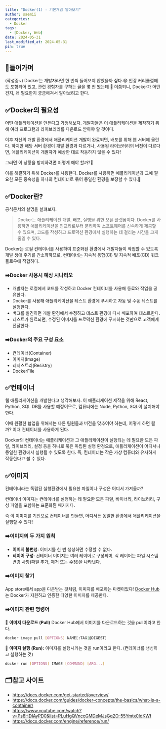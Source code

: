 ```yaml
---
title: "Docker(1) - 기본개념 알아보기"
author: saemii
categories:
  - Docker
tags:
  - [Docker, Web]
date: 2024-05-31
last_modified_at: 2024-05-31
pin: true
---
```


## 📌들어가며

(작성중~)
Docker는 개발자라면 한 번씩 들어보지 않았을까 싶다.😎 인강 커리큘럼에도 포함되어 있고, 관련 경험자를 구하는 글을 몇 번 봤는데 🤔 이쯤되니, Docker가 어떤건지, 왜 필요한지 궁금해져서 알아보려고 한다.

## ✅Docker의 필요성

어떤 애플리케이션을 만든다고 가정해보자. 개발자들은 이 애플리케이션을 제작하기 위해 여러 프로그램과 라이브러리를 다운로드 받아야 할 것이다.

이후 자신의 개발 환경에서 애플리케이션 개발이 완료되면, 배포를 위해 웹 서버에 올린다. 하지만 해당 서버 환경이 개발 환경과 다르거나, 사용된 라이브러리의 버전이 다르다면, 애플리케이션이 개발자가 예상한 대로 작동하지 않을 수 있다!

그러면 이 상황을 방지하려면 어떻게 해야 할까?🤔

이를 해결하기 위해 Docker를 사용한다. Docker를 사용하면 애플리케이션과 그에 필요한 모든 종속성을 하나의 컨테이너로 묶어 동일한 환경을 보장할 수 있다.🎉

## ✅Docker란?

공식문서의 설명을 살펴보자.

> Docker는 애플리케이션 개발, 배포, 실행을 위한 오픈 플랫폼이다. Docker를 사용하면 애플리케이션을 인프라로부터 분리하여 소프트웨어를 신속하게 제공할 수 있으며, 코드를 작성하고 프로덕션 환경에서 실행하는 데 걸리는 시간을 크게 줄일 수 있다.

Docker는 로컬 컨테이너를 사용하여 표준화된 환경에서 개발자들이 작업할 수 있도록 개발 생애 주기를 간소화하므로, 컨테이너는 지속적 통합(CI) 및 지속적 배포(CD) 워크플로우에 적합하다.

### ➡️Docker 사용시 예상 시나리오

- 개발자는 로컬에서 코드를 작성하고 Docker 컨테이너를 사용해 동료와 작업을 공유한다.
- Docker를 사용해 애플리케이션을 테스트 환경에 푸시하고 자동 및 수동 테스트를 실행한다.
- 버그를 발견하면 개발 환경에서 수정하고 테스트 환경에 다시 배포하여 테스트한다.
- 테스트가 완료되면, 수정된 이미지를 프로덕션 환경에 푸시하는 것만으로 고객에게 전달한다.

### ➡️Docker의 주요 구성 요소

- 컨테이너(Container)
- 이미지(Image)
- 레지스트리(Resistry)
- DockerFile

## ✅컨테이너

웹 애플리케이션을 개발한다고 생각해보자. 이 애플리케이션 제작을 위해 React, Python, SQL DB를 사용할 예정이므로, 컴퓨터에는 Node, Python, SQL이 설치해야 한다.

이때 원활한 협업을 위해서는 다른 팀원들과 버전을 맞추어야 하는데, 어떻게 하면 될까? 이때 컨테이너를 사용하게 된다.

Docker의 컨테이너는 애플리케이션과 그 애플리케이션이 실행되는 데 필요한 모든 파일, 라이브러리, 설정 등을 하나로 묶은 독립된 실행 환경으로, 애플리케이션이 어디서나 동일한 환경에서 실행될 수 있도록 한다. 즉, 컨테이너는 작은 가상 컴퓨터와 유사하게 작동한다고 볼 수 있다.

<!-- ### ➡️컨테이너 관련 명령어 -->

## ✅이미지

컨테이너라는 독립된 실행환경에서 필요한 파일이나 구성은 어디서 가져올까?

컨테이너 이미지는 컨테이너를 실행하는 데 필요한 모든 파일, 바이너리, 라이브러리, 구성 파일을 포함하는 표준화된 패키지다.

즉 이 이미지를 기반으로 컨테이너를 만들면, 어디서든 동일한 환경에서 애플리케이션을 실행할 수 있다!

### ➡️이미지의 두 가지 원칙

- **이미지 불변성**: 이미지를 한 번 생성하면 수정할 수 없다.
- **레이어 구성**: 컨테이너 이미지는 여러 레이어로 구성되며, 각 레이어는 파일 시스템 변경 사항(파일 추가, 제거 또는 수정)을 나타낸다.

### ➡️이미지 찾기

App store에서 app을 다운받는 것처럼, 이미지를 배포하는 마켓이있다! [Docker Hub](https://hub.docker.com/)는 Docker가 지원하고 인증한 다양한 이미지를 제공한다.

### ➡️이미지 관련 명령어

📌 **이미지 다운로드 (Pull)**
Docker Hub에서 이미지를 다운로드하는 것을 pull이라고 한다.

```bash
docker image pull [OPTIONS] NAME[:TAG|@DIGEST]
```

📌 **이미지 실행 (Run):**
이미지를 실행시키는 것을 run이라고 한다. (컨테이너를 생성하고 실행하는 것)

```bash
docker run [OPTIONS] IMAGE [COMMAND] [ARG...]
```

<!-- ## ✅Docker의 장점 -->

## 🗂️참고 사이트

- <https://docs.docker.com/get-started/overview/>
- <https://docs.docker.com/guides/docker-concepts/the-basics/what-is-a-container/>
- <https://www.youtube.com/watch?v=Ps8HDIAyPD0&list=PLuHgQVnccGMDeMJsGq2O-55Ymtx0IdKWf>
- <https://docs.docker.com/engine/reference/run/>
